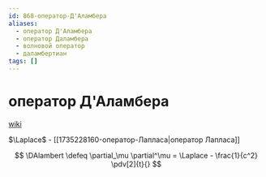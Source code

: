 ```yaml
---
id: 868-оператор-Д'Аламбера
aliases:
  - оператор Д'Аламбера
  - оператор Даламбера
  - волновой оператор
  - даламбертиан
tags: []
---
```


# оператор Д'Аламбера

[wiki](https://ru.wikipedia.org/wiki/%D0%9E%D0%BF%D0%B5%D1%80%D0%B0%D1%82%D0%BE%D1%80_%D0%94%E2%80%99%D0%90%D0%BB%D0%B0%D0%BC%D0%B1%D0%B5%D1%80%D0%B0)

$\Laplace$ - [[1735228160-оператор-Лапласа|оператор Лапласа]]

$$
\DAlambert \defeq \partial_\mu \partial^\mu = \Laplace - \frac{1}{c^2} \pdv[2]{t}{}
$$
